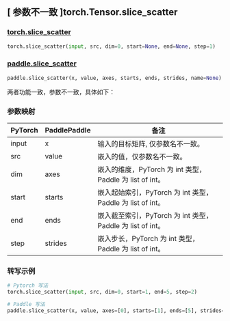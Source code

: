 ## [ 参数不一致 ]torch.Tensor.slice_scatter

### [torch.slice_scatter](https://pytorch.org/docs/stable/generated/torch.slice_scatter.html#torch.slice_scatter)

```python
torch.slice_scatter(input, src, dim=0, start=None, end=None, step=1)
```

### [paddle.slice_scatter](https://www.paddlepaddle.org.cn/documentation/docs/zh/develop/api/paddle/slice_scatter.html)

```python
paddle.slice_scatter(x, value, axes, starts, ends, strides, name=None)
```

两者功能一致，参数不一致，具体如下：

### 参数映射

| PyTorch       | PaddlePaddle | 备注                                                   |
| ------------- | ------------ | ------------------------------------------------------ |
| input         | x            | 输入的目标矩阵, 仅参数名不一致。 |
| src           | value        | 嵌入的值，仅参数名不一致。 |
| dim           | axes         | 嵌入的维度，PyTorch 为 int 类型，Paddle 为 list of int。 |
| start         | starts       | 嵌入起始索引，PyTorch 为 int 类型，Paddle 为 list of int。 |
| end           | ends         | 嵌入截至索引，PyTorch 为 int 类型，Paddle 为 list of int。 |
| step          | strides      | 嵌入步长，PyTorch 为 int 类型，Paddle 为 list of int。 |

### 转写示例

```python
# Pytorch 写法
torch.slice_scatter(input, src, dim=0, start=1, end=5, step=2)

# Paddle 写法
paddle.slice_scatter(x, value, axes=[0], starts=[1], ends=[5], strides=[2])
```

